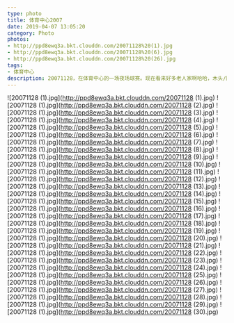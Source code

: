 ```yaml
---
type: photo
title: 体育中心2007
date: 2019-04-07 13:05:20
category: Photo
photos:
- http://ppd8ewq3a.bkt.clouddn.com/20071128%20(1).jpg
- http://ppd8ewq3a.bkt.clouddn.com/20071128%20(6).jpg
- http://ppd8ewq3a.bkt.clouddn.com/20071128%20(26).jpg
tags:
- 体育中心
description: 20071128，在体育中心的一场夜场球赛。现在看来好多老人家啊哈哈，木头/阿拉/战狼/小鱼/蛋糕/阿彬/翅膀/白云/丫头/强子/古慕/华仔/千里/老黑/阿龙，等等。
---
```


![20071128 (1).jpg](http://ppd8ewq3a.bkt.clouddn.com/20071128 (1).jpg)
![20071128 (1).jpg](http://ppd8ewq3a.bkt.clouddn.com/20071128 (2).jpg)
![20071128 (1).jpg](http://ppd8ewq3a.bkt.clouddn.com/20071128 (3).jpg)
![20071128 (1).jpg](http://ppd8ewq3a.bkt.clouddn.com/20071128 (4).jpg)
![20071128 (1).jpg](http://ppd8ewq3a.bkt.clouddn.com/20071128 (5).jpg)
![20071128 (1).jpg](http://ppd8ewq3a.bkt.clouddn.com/20071128 (6).jpg)
![20071128 (1).jpg](http://ppd8ewq3a.bkt.clouddn.com/20071128 (7).jpg)
![20071128 (1).jpg](http://ppd8ewq3a.bkt.clouddn.com/20071128 (8).jpg)
![20071128 (1).jpg](http://ppd8ewq3a.bkt.clouddn.com/20071128 (9).jpg)
![20071128 (1).jpg](http://ppd8ewq3a.bkt.clouddn.com/20071128 (10).jpg)
![20071128 (1).jpg](http://ppd8ewq3a.bkt.clouddn.com/20071128 (11).jpg)
![20071128 (1).jpg](http://ppd8ewq3a.bkt.clouddn.com/20071128 (12).jpg)
![20071128 (1).jpg](http://ppd8ewq3a.bkt.clouddn.com/20071128 (13).jpg)
![20071128 (1).jpg](http://ppd8ewq3a.bkt.clouddn.com/20071128 (14).jpg)
![20071128 (1).jpg](http://ppd8ewq3a.bkt.clouddn.com/20071128 (15).jpg)
![20071128 (1).jpg](http://ppd8ewq3a.bkt.clouddn.com/20071128 (16).jpg)
![20071128 (1).jpg](http://ppd8ewq3a.bkt.clouddn.com/20071128 (17).jpg)
![20071128 (1).jpg](http://ppd8ewq3a.bkt.clouddn.com/20071128 (18).jpg)
![20071128 (1).jpg](http://ppd8ewq3a.bkt.clouddn.com/20071128 (19).jpg)
![20071128 (1).jpg](http://ppd8ewq3a.bkt.clouddn.com/20071128 (20).jpg)
![20071128 (1).jpg](http://ppd8ewq3a.bkt.clouddn.com/20071128 (21).jpg)
![20071128 (1).jpg](http://ppd8ewq3a.bkt.clouddn.com/20071128 (22).jpg)
![20071128 (1).jpg](http://ppd8ewq3a.bkt.clouddn.com/20071128 (23).jpg)
![20071128 (1).jpg](http://ppd8ewq3a.bkt.clouddn.com/20071128 (24).jpg)
![20071128 (1).jpg](http://ppd8ewq3a.bkt.clouddn.com/20071128 (25).jpg)
![20071128 (1).jpg](http://ppd8ewq3a.bkt.clouddn.com/20071128 (26).jpg)
![20071128 (1).jpg](http://ppd8ewq3a.bkt.clouddn.com/20071128 (27).jpg)
![20071128 (1).jpg](http://ppd8ewq3a.bkt.clouddn.com/20071128 (28).jpg)
![20071128 (1).jpg](http://ppd8ewq3a.bkt.clouddn.com/20071128 (29).jpg)
![20071128 (1).jpg](http://ppd8ewq3a.bkt.clouddn.com/20071128 (30).jpg)
